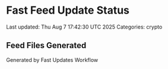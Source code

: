 # Fast Feed Update Status
Last updated: Thu Aug  7 17:42:30 UTC 2025
Categories: crypto

## Feed Files Generated

Generated by Fast Updates Workflow
